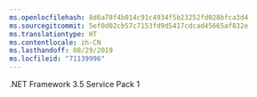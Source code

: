 ```yaml
---
ms.openlocfilehash: 8d6a78f4b014c91c4934f5b23252fd028bfca3d4
ms.sourcegitcommit: 5ef0d02cb57c7153fd9d5417cdcad45665af832e
ms.translationtype: HT
ms.contentlocale: zh-CN
ms.lasthandoff: 08/29/2019
ms.locfileid: "71139996"
---
```

.NET Framework 3.5 Service Pack 1